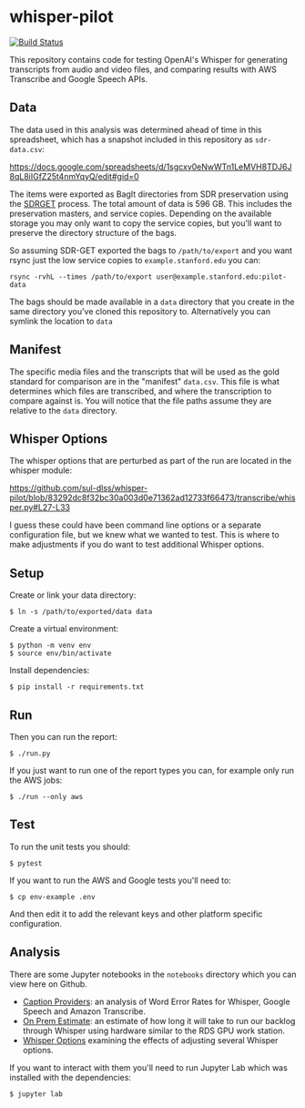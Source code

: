 # whisper-pilot
 
[![Build Status](https://github.com/sul-dlss/whisper-pilot/actions/workflows/test.yml/badge.svg)](https://github.com/sul-dlss/whisper-pilot/actions/workflows/test.yml)

This repository contains code for testing OpenAI's Whisper for generating transcripts from audio and video files, and comparing results with AWS Transcribe and Google Speech APIs.

## Data

The data used in this analysis was determined ahead of time in this spreadsheet, which has a snapshot included in this repository as `sdr-data.csv`:

https://docs.google.com/spreadsheets/d/1sgcxy0eNwWTn1LeMVH8TDJ6J8qL8iIGfZ25t4nmYqyQ/edit#gid=0

The items were exported as BagIt directories from SDR preservation using the [SDRGET](https://consul.stanford.edu/pages/viewpage.action?pageId=1646529897) process. The total amount of data is 596 GB. This includes the preservation masters, and service copies. Depending on the available storage you may only want to copy the service copies, but you'll want to preserve the directory structure of the bags.

So assuming SDR-GET exported the bags to `/path/to/export` and you want rsync just the low service copies to `example.stanford.edu` you can:

```
rsync -rvhL --times /path/to/export user@example.stanford.edu:pilot-data
```

The bags should be made available in a `data` directory that you create in the same directory you've cloned this repository to. Alternatively you can symlink the location to `data`

## Manifest

The specific media files and the transcripts that will be used as the gold standard for comparison are in the "manifest" `data.csv`. This file is what determines which files are transcribed, and where the transcription to compare against is. You will notice that the file paths assume they are relative to the `data` directory.

## Whisper Options

The whisper options that are perturbed as part of the run are located in the whisper module:

https://github.com/sul-dlss/whisper-pilot/blob/83292dc8f32bc30a003d0e71362ad12733f66473/transcribe/whisper.py#L27-L33

I guess these could have been command line options or a separate configuration file, but we knew what we wanted to test. This is where to make adjustments if you do want to test additional Whisper options.

## Setup

Create or link your data directory:

```
$ ln -s /path/to/exported/data data
```

Create a virtual environment:

```
$ python -m venv env
$ source env/bin/activate
```

Install dependencies:

```
$ pip install -r requirements.txt
```

## Run

Then you can run the report:

```
$ ./run.py
```

If you just want to run one of the report types you can, for example only run the AWS jobs:

```
$ ./run --only aws
```

## Test

To run the unit tests you should:

```
$ pytest
```

If you want to run the AWS and Google tests you'll need to:

```
$ cp env-example .env
```

And then edit it to add the relevant keys and other platform specific configuration.

## Analysis

There are some Jupyter notebooks in the `notebooks` directory which you can view here on Github.

* [Caption Providers](https://github.com/sul-dlss/whisper-pilot/blob/main/notebooks/caption-providers.ipynb): an analysis of Word Error Rates for Whisper, Google Speech and Amazon Transcribe.
* [On Prem Estimate](https://github.com/sul-dlss/whisper-pilot/blob/main/notebooks/on-prem-estimate.ipynb): an estimate of how long it will take to run our backlog through Whisper using hardware similar to the RDS GPU work station.
* [Whisper Options](https://github.com/sul-dlss/whisper-pilot/blob/main/notebooks/whisper-options.ipynb) examining the effects of adjusting several Whisper options.

If you want to interact with them you'll need to run Jupyter Lab which was installed with the dependencies:

```
$ jupyter lab
```
